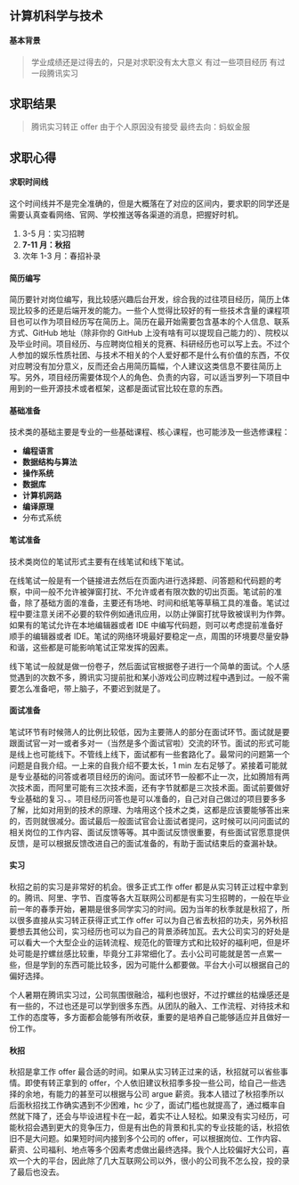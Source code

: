 ---
---

## 计算机科学与技术

#### 基本背景

> 学业成绩还是过得去的，只是对求职没有太大意义
> 有过一些项目经历
> 有过一段腾讯实习

## 求职结果

> 腾讯实习转正 offer 由于个人原因没有接受
> 最终去向：蚂蚁金服

## 求职心得

#### 求职时间线

这个时间线并不是完全准确的，但是大概落在了对应的区间内，要求职的同学还是需要认真查看网络、官网、学校推送等各渠道的消息，把握好时机。

  1. 3-5 月：实习招聘
  2. **7-11 月：秋招**
  3. 次年 1-3 月：春招补录

#### 简历编写

简历要针对岗位编写，我比较感兴趣后台开发，综合我的过往项目经历，简历上体现比较多的还是后端开发的能力。一些个人觉得比较好的有一些技术含量的课程项目也可以作为项目经历写在简历上。简历在最开始需要包含基本的个人信息、联系方式、GitHub 地址（除非你的 GitHub 上没有啥有可以提现自己能力的）、院校以及毕业时间。项目经历、与应聘岗位相关的竞赛、科研经历也可以写上去。不过个人参加的娱乐性质社团、与技术不相关的个人爱好都不是什么有价值的东西，不仅对应聘没有加分意义，反而还会占用简历篇幅，个人建议这类信息不要往简历上写。另外，项目经历需要体现个人的角色、负责的内容，可以适当罗列一下项目中用到的一些开源技术或者框架，这都是面试官比较在意的东西。

#### 基础准备

技术类的基础主要是专业的一些基础课程、核心课程，也可能涉及一些选修课程：

- **编程语言**
- **数据结构与算法**
- **操作系统**
- **数据库**
- **计算机网路**
- **编译原理**
- 分布式系统

#### 笔试准备

技术类岗位的笔试形式主要有在线笔试和线下笔试。

在线笔试一般是有一个链接进去然后在页面内进行选择题、问答题和代码题的考察，中间一般不允许被弹窗打扰、不允许或者有限次数的切出页面。笔试前的准备，除了基础方面的准备，主要还有场地、时间和纸笔等草稿工具的准备。笔试过程中要注意关闭不必要的软件例如通讯应用，以防止弹窗打扰导致被误判为作弊。如果有的笔试允许在本地编辑器或者 IDE 中编写代码题，则可以考虑提前准备好顺手的编辑器或者 IDE。笔试的网络环境最好要稳定一点，周围的环境要尽量安静和谐，这些都是可能影响笔试正常发挥的因素。

线下笔试一般就是做一份卷子，然后面试官根据卷子进行一个简单的面试。个人感觉遇到的次数不多，腾讯实习提前批和某小游戏公司应聘过程中遇到过。一般不需要怎么准备吧，带上脑子，不要迟到就是了。

#### 面试准备

笔试环节有时候筛人的比例比较低，因为主要筛人的部分在面试环节。面试就是要跟面试官一对一或者多对一（当然是多个面试官啦）交流的环节。面试的形式可能是线上也可能线下。不管线上线下，面试都有一些套路化了。最常问的问题第一个问题是自我介绍。一上来的自我介绍不要太长，1 min 左右足够了。紧接着可能就是专业基础的问答或者项目经历的询问。面试环节一般都不止一次，比如腾旭有两次技术面，而阿里可能有三次技术面，还有字节就都是三次技术面。面试前要做好专业基础的复习、。项目经历问答也是可以准备的，自己对自己做过的项目要多多了解，比如对用到的技术的原理、为啥用这个技术之类，这都是应该要能够答出来的，否则就很减分。面试最后一般面试官会让面试者提问，这时候可以问问面试的相关岗位的工作内容、面试反馈等等。其中面试反馈很重要，有些面试官愿意提供反馈，是可以根据反馈改进自己的面试准备的，有助于面试结束后的查漏补缺。

#### 实习

秋招之前的实习是非常好的机会。很多正式工作 offer 都是从实习转正过程中拿到的。腾讯、阿里、字节、百度等各大互联网公司都是有实习生招聘的，一般在毕业前一年的春季开始，暑期是很多同学实习的时间。因为当年的秋季就是秋招了，所以很多直接从实习转正获得正式工作 offer 可以为自己省去秋招的功夫，另外秋招要想去其他公司，实习经历也可以为自己的背景添砖加瓦。去大公司实习的好处是可以看大一个大型企业的运转流程、规范化的管理方式和比较好的福利吧，但是坏处可能是拧螺丝感比较重，毕竟分工非常细化了。去小公司可能就是苦一点累一些，但是学到的东西可能比较多，因为可能什么都要做。平台大小可以根据自己的偏好选择。

个人暑期在腾讯实习过，公司氛围很融洽，福利也很好，不过拧螺丝的枯燥感还是有一些的，不过也还是可以学到很多东西。从团队的融入、工作流程、对待技术和工作的态度等，多方面都会能够有所收获，重要的是培养自己能够适应并且做好一份工作。

#### 秋招

秋招是拿工作 offer 最合适的时间。如果从实习转正过来的话，秋招就可以省些事情。即使有转正拿到的 offer，个人依旧建议秋招季多投一些公司，给自己一些选择的余地，有能力的甚至可以根据与公司 argue 薪资。我本人错过了秋招季所以后面秋招找工作确实遇到不少困难，hc 少了，面试门槛也就提高了，通过概率自然就下降了，还会与毕设进程卡在一起，着实不让人轻松。如果没有实习经历，可能秋招会遇到更大的竞争压力，但是有出色的背景和扎实的专业技能的话，秋招依旧不是大问题。如果短时间内接到多个公司的 offer，可以根据岗位、工作内容、薪资、公司福利、地点等多个因素考虑做出最终选择。我个人比较偏好大公司，喜欢一个大的平台，因此除了几大互联网公司以外，很小的公司我不怎么投，投的录了最后也没去。

